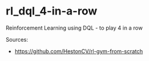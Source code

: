 # rl_dql_4-in-a-row
Reinforcement Learning using DQL - to play 4 in a row

Sources:
- https://github.com/HestonCV/rl-gym-from-scratch

